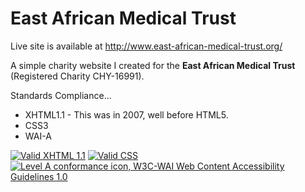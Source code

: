 East African Medical Trust
==========================

Live site is available at http://www.east-african-medical-trust.org/

A simple charity website I created for the **East African Medical Trust** (Registered Charity CHY-16991).

Standards Compliance...
* XHTML1.1 - This was in 2007, well before HTML5.
* CSS3
* WAI-A

[![Valid XHTML 1.1](http://www.w3.org/Icons/valid-xhtml11)](http://validator.w3.org/check?uri=http%3A%2F%2Feast-african-medical-trust.org)
[![Valid CSS](http://jigsaw.w3.org/css-validator/images/vcss)](https://jigsaw.w3.org/css-validator/validator?uri=east-african-medical-trust.org%2Fresources%2Fstyles%2Fstyles.css)
[![Level A conformance icon, W3C-WAI Web Content Accessibility Guidelines 1.0](http://www.w3.org/WAI/wcag1A)](http://www.w3.org/WAI/WCAG1A-Conformance)
